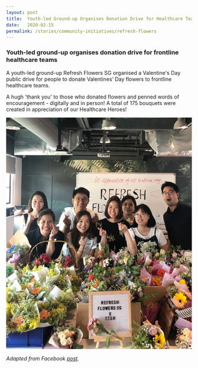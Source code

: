```yaml
---
layout: post
title:  Youth-led Ground-up Organises Donation Drive for Healthcare Teams 
date:   2020-02-15
permalink: /stories/community-initiatives/refresh-flowers
---
```


### Youth-led ground-up organises donation drive for frontline healthcare teams

A youth-led ground-up Refresh Flowers SG organised a Valentine's Day public drive for people to donate Valentines’ Day flowers to frontline healthcare teams.

A hugh 'thank you' to those who donated flowers and penned words of encouragement - digitally and in person! A total of 175 bouquets were created in appreciation of our Healthcare Heroes!

![RefreshFlowers](/images/stories/refreshflowers.jpg)

_Adapted from Facebook [post](https://www.facebook.com/refreshflowers.sg/posts/3444805318868312?__tn__=-R)._
